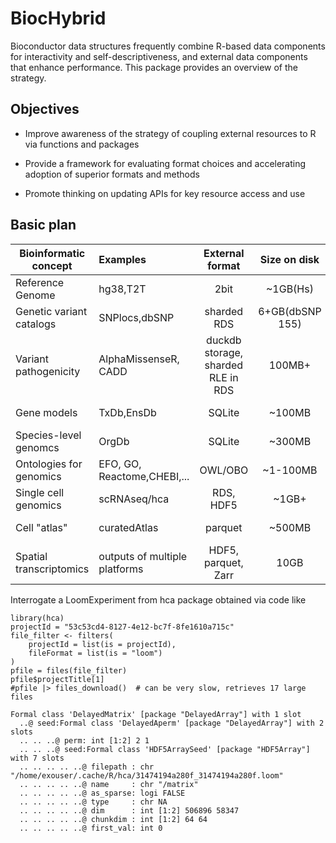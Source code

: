 # BiocHybrid

Bioconductor data structures frequently combine R-based data
components for interactivity and self-descriptiveness, and
external data components that enhance performance.  This
package provides an overview of the strategy.

## Objectives

- Improve awareness of the strategy of coupling external resources to R
via functions and packages

- Provide a framework for evaluating format choices and accelerating
adoption of superior formats and methods

- Promote thinking on updating APIs for key resource access and use

## Basic plan
<!-- |Reference Genome|hg38,T2T|[2bit](https://genome.ucsc.edu/goldenpath/help/twoBit.html)|~1GB(Hs)|genomic content in region| -->

|Bioinformatic concept|Examples|External format|Size on disk|Typical query|unique IP/month|
|---------------------|:---|:---------------:|:------------:|-------------|:---------------:|
|Reference Genome|hg38,T2T|2bit|~1GB(Hs)|genomic content in region| 4000|
|Genetic variant catalogs|SNPlocs,dbSNP|sharded RDS|6+GB(dbSNP 155)|"snpsBy..."|1000|
|Variant pathogenicity|AlphaMissenseR, CADD|duckdb storage, sharded RLE in RDS|100MB+|structural and functional consequences of DNA changes|20|
|Gene models|TxDb,EnsDb|SQLite|~100MB|transcript id and coordinates|2500|
|Species-level genomcs|OrgDb|SQLite|~300MB|gene to transcript/protein/ontology|20000|
|Ontologies for genomics|EFO, GO, Reactome,CHEBI,...|OWL/OBO|~1-100MB|gene sets, common ancestral terms|20000|
|Single cell genomics|scRNAseq/hca|RDS, HDF5|~1GB+|inference on cell type and function|1900|
|Cell "atlas"|curatedAtlas|parquet|~500MB|cells by donor characteristics|100|
|Spatial transcriptomics|outputs of multiple platforms|HDF5, parquet, Zarr|10GB|Expression patterns in spatially registered tissue images|4000|


Interrogate a LoomExperiment from hca package obtained via code like
```
library(hca)
projectId = "53c53cd4-8127-4e12-bc7f-8fe1610a715c"
file_filter <- filters(
    projectId = list(is = projectId),
    fileFormat = list(is = "loom")
)
pfile = files(file_filter)
pfile$projectTitle[1]
#pfile |> files_download()  # can be very slow, retrieves 17 large files
```
```
Formal class 'DelayedMatrix' [package "DelayedArray"] with 1 slot
  ..@ seed:Formal class 'DelayedAperm' [package "DelayedArray"] with 2 slots
  .. .. ..@ perm: int [1:2] 2 1
  .. .. ..@ seed:Formal class 'HDF5ArraySeed' [package "HDF5Array"] with 7 slots
  .. .. .. .. ..@ filepath : chr "/home/exouser/.cache/R/hca/31474194a280f_31474194a280f.loom"
  .. .. .. .. ..@ name     : chr "/matrix"
  .. .. .. .. ..@ as_sparse: logi FALSE
  .. .. .. .. ..@ type     : chr NA
  .. .. .. .. ..@ dim      : int [1:2] 506896 58347
  .. .. .. .. ..@ chunkdim : int [1:2] 64 64
  .. .. .. .. ..@ first_val: int 0
```

